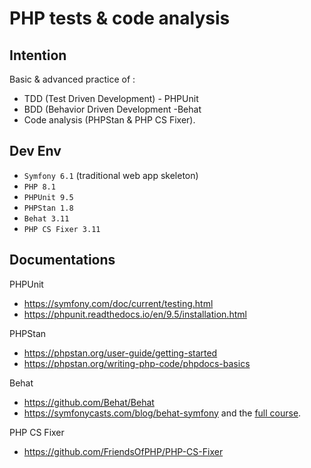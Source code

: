 PHP tests & code analysis
=========================

Intention
----------
Basic & advanced practice of :
- TDD (Test Driven Development) - PHPUnit
- BDD (Behavior Driven Development -Behat
- Code analysis (PHPStan & PHP CS Fixer).

Dev Env
--------
- `Symfony 6.1` (traditional web app skeleton)
- `PHP 8.1`
- `PHPUnit 9.5`
- `PHPStan 1.8`
- `Behat 3.11`
- `PHP CS Fixer 3.11`

Documentations
--------------
PHPUnit
- https://symfony.com/doc/current/testing.html
- https://phpunit.readthedocs.io/en/9.5/installation.html

PHPStan
- https://phpstan.org/user-guide/getting-started
- https://phpstan.org/writing-php-code/phpdocs-basics 

Behat
- https://github.com/Behat/Behat 
- https://symfonycasts.com/blog/behat-symfony and the [full course](https://symfonycasts.com/screencast/behat).

PHP CS Fixer
- https://github.com/FriendsOfPHP/PHP-CS-Fixer